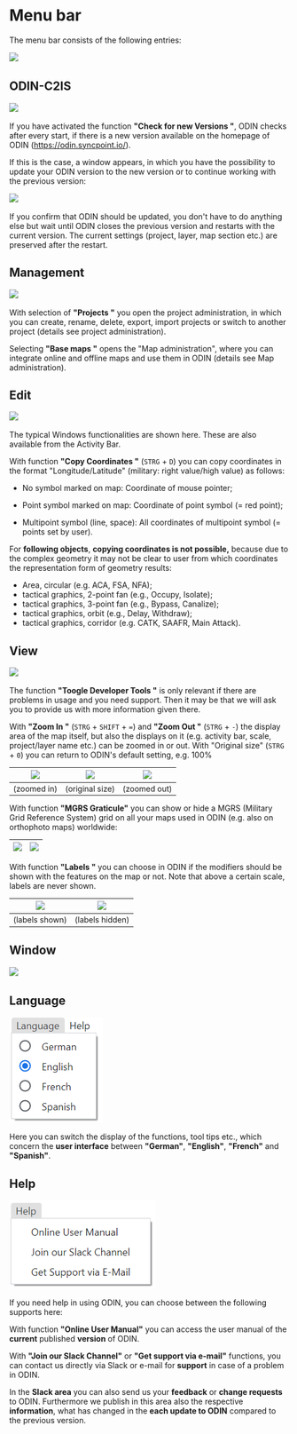 # Menu bar



The menu bar consists of the following entries:



![](images/en/Menueleiste.png)





## ODIN-C2IS



![](images/en/odin_c2is.png)



If you have activated the function **"Check for new Versions "**, ODIN checks after every start, if there is a new version available on the homepage of ODIN (<https://odin.syncpoint.io/>).



If this is the case, a window appears, in which you have the possibility to update your ODIN version to the new version or to continue working with the previous version:

![](images/en/odin_c2is_Aktualisierungsabfrage.png)



If you confirm that ODIN should be updated, you don't have to do anything else but wait until ODIN closes the previous version and restarts with the current version. The current settings (project, layer, map section etc.) are preserved after the restart.





## Management



![](images/en/Verwaltung.png)



With selection of **"Projects "** you open the project administration, in which you can create, rename, delete, export, import projects or switch to another project (details see project administration).

Selecting **"Base maps "** opens the "Map administration", where you can integrate online and offline maps and use them in ODIN (details see Map administration).





## Edit



![](images/en/Bearbeiten.png)



The typical Windows functionalities are shown here. These are also available from the Activity Bar.



With function **"Copy Coordinates "** (`STRG` + `D`) you can copy coordinates in the format "Longitude/Latitude" (military: right value/high value) as follows:

- No symbol marked on map:	      Coordinate of mouse pointer;
- Point symbol marked on map:	  Coordinate of point symbol (= red point);

- Multipoint symbol (line, space):    All coordinates of multipoint symbol (= points set by user).



For **following objects**, **copying coordinates is not possible,** because due to the complex geometry it may not be clear to user from which coordinates the representation form of geometry results:

- Area, circular (e.g. ACA, FSA, NFA);
- tactical graphics, 2-point fan (e.g., Occupy, Isolate);
- tactical graphics, 3-point fan (e.g., Bypass, Canalize);
- tactical graphics, orbit (e.g., Delay, Withdraw);
- tactical graphics, corridor (e.g. CATK, SAAFR, Main Attack).





## View



![](images/en/Anzeige_1.png)



The function **"Toogle Developer Tools "** is only relevant if there are problems in usage and you need support. Then it may be that we will ask you to provide us with more information given there.



With **"Zoom In "** (`STRG` + `SHIFT` + `=`) and **"Zoom Out "** (`STRG` + `-`) the display area of the map itself, but also the displays on it (e.g. activity bar, scale, project/layer name etc.) can be zoomed in or out. With "Original size" (`STRG` + `0`) you can return to ODIN's default setting, e.g. 100%

| ![](images/en/Anzeige_2_Zoom_1.png) | ![](images/en/Anzeige_2_Zoom_2.png) | ![](images/en/Anzeige_2_Zoom_3.png) |
| :------------------------------: | :------------------------------: | :------------------------------: |
|           (zoomed in)            |         (original size)          |           (zoomed out)           |



With function **"MGRS Graticule"** you can show or hide a MGRS (Military Grid Reference System) grid on all your maps used in ODIN (e.g. also on orthophoto maps) worldwide:

| ![](images/en/Anzeige_3_MGRS_1.png) | ![](images/en/Anzeige_3_MGRS_2.png) |
| :------------------------------: | :------------------------------: |





With function **"Labels "** you can choose in ODIN if the modifiers should be shown with the features on the map or not. Note that above a certain scale, labels are never shown.

| ![](images/en/Anzeige_4_Labels_1.png) | ![](images/en/Anzeige_4_Labels_2.png) |
| :--------------------------------: | :--------------------------------: |
|           (labels shown)           |          (labels hidden)           |





## Window



![](images/en/Fenster.png)





## Language



![](images/en/Sprache.png)



Here you can switch the display of the functions, tool tips etc., which concern the **user interface** between **"German"**, **"English"**, **"French"** and **"Spanish"**.





## Help



![](images/en/Hilfe.png)



If you need help in using ODIN, you can choose between the following supports here:



With function **"Online User Manual"** you can access the user manual of the **current** published **version** of ODIN.



With **"Join our Slack Channel"** or **"Get support via e-mail"** functions, you can contact us directly via Slack or e-mail for **support** in case of a problem in ODIN.

In the **Slack area** you can also send us your **feedback** or **change requests** to ODIN. Furthermore we publish in this area also the respective **information**, what has changed in the **each update to ODIN** compared to the previous version.

